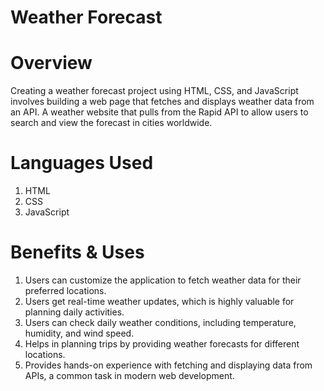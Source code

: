 # Weather Forecast

# Overview
Creating a weather forecast project using HTML, CSS, and JavaScript involves building a web page that fetches and displays weather data from an API. A weather website that pulls from the Rapid API to 
allow users to search and view the forecast in cities worldwide. 

# Languages Used
1. HTML
2. CSS
3. JavaScript

# Benefits & Uses
1. Users can customize the application to fetch weather data for their preferred locations.
2. Users get real-time weather updates, which is highly valuable for planning daily activities.
3. Users can check daily weather conditions, including temperature, humidity, and wind speed.
4. Helps in planning trips by providing weather forecasts for different locations.
5. Provides hands-on experience with fetching and displaying data from APIs, a common task in modern web development.
